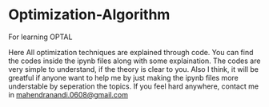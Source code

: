# Optimization-Algorithm
For learning OPTAL

Here All optimization techniques are explained through code. You can find the codes inside the ipynb files along with some explaination. The codes are very simple to understand, if the theory is clear to you.
Also I think, it will be greatful if anyone want to help me by just making the ipynb files more understable by seperation the topics.
If you feel hard anywhere, contact me in mahendranandi.0608@gmail.com
